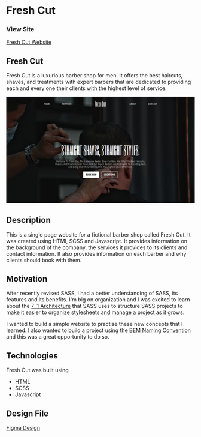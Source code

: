 # Fresh Cut

### View Site

[Fresh Cut Website](https://fresh-cut.vercel.app/)

## Fresh Cut

Fresh Cut is a luxurious barber shop for men. It offers the best haircuts, shaves, and treatments with expert barbers that are dedicated to providing each and every one their clients with the highest level of service.

![Fresh Cut Website](/images/freshcut.png)

## Description

This is a single page website for a fictional barber shop called Fresh Cut. It was created using HTMl, SCSS and Javascript. It provides information on the background of the company, the services it provides to its clients and contact information. It also provides information on each barber and why clients should book with them.

## Motivation

After recently revised SASS, I had a better understanding of SASS, its features and its benefits. I'm big on organization and I was excited to learn about the [7–1 Architecture](https://sass-guidelin.es/#architecture) that SASS uses to structure SASS projects to make it easier to organize stylesheets and manage a project as it grows.

I wanted to build a simple website to practise these new concepts that I learned. I also wanted to build a project using the [BEM Naming Convention](http://getbem.com/) and this was a great opportunity to do so.

## Technologies

Fresh Cut was built using

- HTML
- SCSS
- Javascript

## Design File

[Figma Design](https://www.figma.com/file/ZAb0ivExd9msDRXPLWB14k/fresh-cut?node-id=0%3A1)
